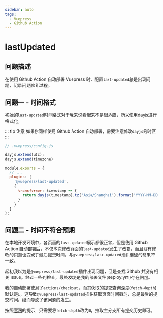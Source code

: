 ```yaml
---
sidebar: auto
tags:
  - Vuepress
  - Github Action
---
```


# lastUpdated

<page-tags slot-key="top" />

## 问题描述

在使用 Github Action 自动部署 Vuepress 时，配置`last-updated`总是出现问题，记录问题修复过程。

## 问题一 - 时间格式

初始的`last-updated`时间格式对于我来说看起来不是很适应，所以使用[dayjs](https://www.npmjs.com/package/dayjs)进行格式化。

::: tip 注意
如果你同样使用 Github Action 自动部署，需要注意修改`dayjs`的时区
:::

```js
// .vuepress/config.js

dayjs.extend(utc);
dayjs.extend(timezone);

module.exports = {
  // ...
  plugins: [
    '@vuepress/last-updated',
    {
      transformer: timestamp => {
        return dayjs(timestamp).tz('Asia/Shanghai').format('YYYY-MM-DD HH:mm:ss');
      }
    }
  ]
};
```

## 问题二 - 时间不符合预期

在本地开发环境中，各页面的`last-updated`展示都很正常，但是使用 Github Action 自动部署后，不仅本次修改页面的`last-updated`发生了改变，而且没有修改的页面也变成了最后提交时间，与`@vuepress/last-updated`插件描述的结果不一致。

起初我以为是`@vuepress/last-updated`插件出现问题，但是查找 Github 并没有相关 issue。经过一些列检查，最终发现是我的部署文件(deploy.yml)存在问题。

我的自动部署使用了`actions/checkout`，而其获取的提交查询深度(`fetch-depth`)默认是`1`，这导致`@vuepress/last-updated`插件获取页面时间戳时，总是最后的提交时间，继而导致了该问题的发生。

按照[官网](https://github.com/marketplace/actions/checkout?version=v2.4.2)的提示，只需要将`fetch-depth`改为`0`，拉取主分支所有提交历史即可。
